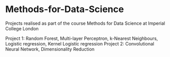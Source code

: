 # Methods-for-Data-Science
Projects realised as part of the course Methods for Data Science at Imperial College London

  Project 1: Random Forest, Multi-layer Perceptron, k-Nearest Neighbours, Logistic regression, Kernel Logistic regression
  Project 2: Convolutional Neural Network, Dimensionality Reduction 
